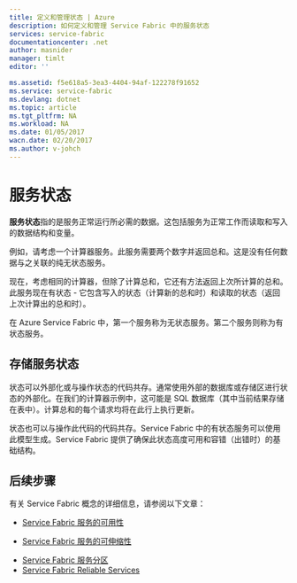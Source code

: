 ```yaml
---
title: 定义和管理状态 | Azure
description: 如何定义和管理 Service Fabric 中的服务状态
services: service-fabric
documentationcenter: .net
author: masnider
manager: timlt
editor: ''

ms.assetid: f5e618a5-3ea3-4404-94af-122278f91652
ms.service: service-fabric
ms.devlang: dotnet
ms.topic: article
ms.tgt_pltfrm: NA
ms.workload: NA
ms.date: 01/05/2017
wacn.date: 02/20/2017
ms.author: v-johch
---
```


# 服务状态
**服务状态**指的是服务正常运行所必需的数据。这包括服务为正常工作而读取和写入的数据结构和变量。

例如，请考虑一个计算器服务。此服务需要两个数字并返回总和。这是没有任何数据与之关联的纯无状态服务。

现在，考虑相同的计算器，但除了计算总和，它还有方法返回上次所计算的总和。此服务现在有状态 - 它包含写入的状态（计算新的总和时）和读取的状态（返回上次计算出的总和时）。

在 Azure Service Fabric 中，第一个服务称为无状态服务。第二个服务则称为有状态服务。

## 存储服务状态
状态可以外部化或与操作状态的代码共存。通常使用外部的数据库或存储区进行状态的外部化。在我们的计算器示例中，这可能是 SQL 数据库（其中当前结果存储在表中）。计算总和的每个请求均将在此行上执行更新。

状态也可以与操作此代码的代码共存。Service Fabric 中的有状态服务可以使用此模型生成。Service Fabric 提供了确保此状态高度可用和容错（出错时）的基础结构。

## 后续步骤
有关 Service Fabric 概念的详细信息，请参阅以下文章：

- [Service Fabric 服务的可用性](./service-fabric-availability-services.md)

- [Service Fabric 服务的可伸缩性](./service-fabric-concepts-scalability.md)
* [Service Fabric 服务分区](./service-fabric-concepts-partitioning.md)
* [Service Fabric Reliable Services](./service-fabric-reliable-services-introduction.md)

<!---HONumber=Mooncake_0213_2017-->
<!--Update_Description: add one link-->